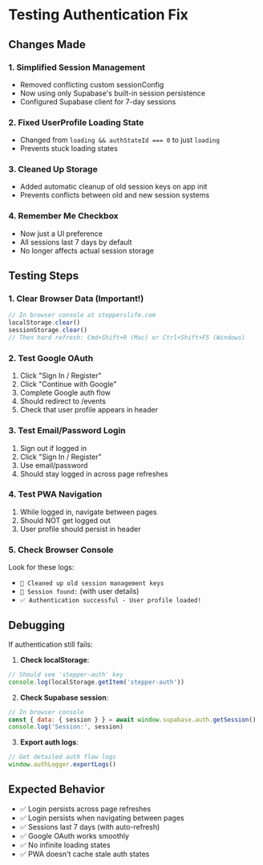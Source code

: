 # Testing Authentication Fix

## Changes Made

### 1. **Simplified Session Management**
- Removed conflicting custom sessionConfig
- Now using only Supabase's built-in session persistence
- Configured Supabase client for 7-day sessions

### 2. **Fixed UserProfile Loading State**
- Changed from `loading && authStateId === 0` to just `loading`
- Prevents stuck loading states

### 3. **Cleaned Up Storage**
- Added automatic cleanup of old session keys on app init
- Prevents conflicts between old and new session systems

### 4. **Remember Me Checkbox**
- Now just a UI preference
- All sessions last 7 days by default
- No longer affects actual session storage

## Testing Steps

### 1. Clear Browser Data (Important!)
```javascript
// In browser console at stepperslife.com
localStorage.clear()
sessionStorage.clear()
// Then hard refresh: Cmd+Shift+R (Mac) or Ctrl+Shift+F5 (Windows)
```

### 2. Test Google OAuth
1. Click "Sign In / Register"
2. Click "Continue with Google"
3. Complete Google auth flow
4. Should redirect to /events
5. Check that user profile appears in header

### 3. Test Email/Password Login
1. Sign out if logged in
2. Click "Sign In / Register"
3. Use email/password
4. Should stay logged in across page refreshes

### 4. Test PWA Navigation
1. While logged in, navigate between pages
2. Should NOT get logged out
3. User profile should persist in header

### 5. Check Browser Console
Look for these logs:
- `🧹 Cleaned up old session management keys`
- `🔐 Session found:` (with user details)
- `✅ Authentication successful - User profile loaded!`

## Debugging

If authentication still fails:

1. **Check localStorage**:
```javascript
// Should see 'stepper-auth' key
console.log(localStorage.getItem('stepper-auth'))
```

2. **Check Supabase session**:
```javascript
// In browser console
const { data: { session } } = await window.supabase.auth.getSession()
console.log('Session:', session)
```

3. **Export auth logs**:
```javascript
// Get detailed auth flow logs
window.authLogger.exportLogs()
```

## Expected Behavior

- ✅ Login persists across page refreshes
- ✅ Login persists when navigating between pages
- ✅ Sessions last 7 days (with auto-refresh)
- ✅ Google OAuth works smoothly
- ✅ No infinite loading states
- ✅ PWA doesn't cache stale auth states